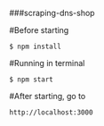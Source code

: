 ###scraping-dns-shop

#Before starting

```
$ npm install
```

#Running in terminal

```
$ npm start
```

#After starting, go to

```
http://localhost:3000
```
